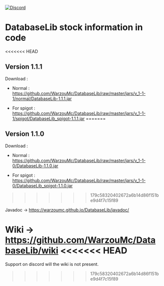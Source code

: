 [![Discord](https://img.shields.io/discord/577196219252604942.svg?label=&logo=discord&logoColor=ffffff&color=7389D8&labelColor=6A7EC2)](https://discord.gg/5xQPmD2)

# DatabaseLib stock information in code

<<<<<<< HEAD
## Version 1.1.1

Download :

- Normal : https://github.com/WarzouMc/DatabaseLib/raw/master/jars/v_1-1-1/normal/DatabaseLib-1.1.1.jar

- For spigot : https://github.com/WarzouMc/DatabaseLib/raw/master/jars/v_1-1-1/spigot/DatabaseLib_spigot-1.1.1.jar
=======
## Version 1.1.0

Download :

- Normal : https://github.com/WarzouMc/DatabaseLib/raw/master/jars/v_1-1-0/DatabaseLib-1.1.0.jar

- For spigot : https://github.com/WarzouMc/DatabaseLib/raw/master/jars/v_1-1-0/DatabaseLib_spigot-1.1.0.jar
>>>>>>> 179c58320402672a6b14d86f151be9d4f7c15f89

Javadoc -> https://warzoumc.github.io/DatabaseLib/javadoc/

Wiki -> https://github.com/WarzouMc/DatabaseLib/wiki
<<<<<<< HEAD
=======

Support on discord will the wiki is not present.
>>>>>>> 179c58320402672a6b14d86f151be9d4f7c15f89
